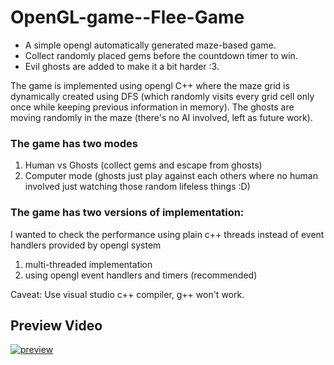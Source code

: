 # OpenGL-game--Flee-Game
- A simple opengl automatically generated maze-based game. 
- Collect randomly placed gems before the countdown timer to win.
- Evil ghosts are added to make it a bit harder :3.

The game is implemented using opengl C++ where the maze grid is dynamically created using DFS (which randomly visits every grid cell only once while keeping previous information in memory).
The ghosts are moving randomly in the maze (there's no AI involved, left as future work).

### The game has two modes
1) Human vs Ghosts (collect gems and escape from ghosts)
2) Computer mode (ghosts just play against each others where no human involved just watching those random lifeless things :D)

### The game has two versions of implementation:
I wanted to check the performance using plain c++ threads instead of event handlers provided by opengl system
1) multi-threaded implementation
2) using opengl event handlers and timers (recommended)

Caveat: Use visual studio c++ compiler, g++ won't work.

## Preview Video
[![preview](https://img.youtube.com/vi/1Iph6ac-cDk/0.jpg)](https://youtu.be/1Iph6ac-cDk)


